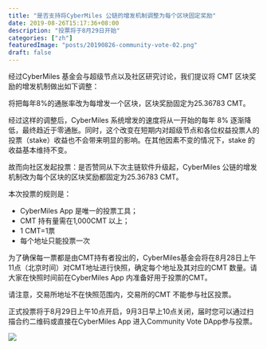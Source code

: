 ```yaml
---
title: "是否支持将CyberMiles 公链的增发机制调整为每个区块固定奖励"
date: 2019-08-26T15:17:36+08:00
description: "投票将于8月29日开始"
categories: ["zh"]
featuredImage: "posts/20190826-community-vote-02.png"
draft: false
---
```


经过CyberMiles 基金会与超级节点以及社区研究讨论，我们提议将 CMT 区块奖励的增发机制做出如下调整：

将把每年8%的通胀率改为每增发一个区块，区块奖励固定为25.36783 CMT。

经过这样的调整后，CyberMiles 系统增发的速度将从一开始的每年 8% 逐渐降低，最终趋近于零通胀。同时，这个改变在短期内对超级节点和各位权益投票人的投票（stake）收益也不会带来明显的影响。在其他因素不变的情况下，stake 的收益基本维持不变。

故而向社区发起投票：是否赞同从下次主链软件升级起，CyberMiles 公链的增发机制改为每个区块的区块奖励都固定为25.36783 CMT。

本次投票的规则是：

* CyberMiles App 是唯一的投票工具；
* CMT 持有量需在1,000CMT 以上；
* 1 CMT=1票
* 每个地址只能投票一次

为了确保每一票都是由CMT持有者投出的，CyberMiles基金会将在8月28日上午11点（北京时间）对CMT地址进行快照，确定每个地址及其对应的CMT 数量。请大家在快照时间前在CyberMiles App 内准备好用于投票的CMT。

请注意，交易所地址不在快照范围内，交易所的CMT 不能参与社区投票。

正式投票将于8月29日上午10点开启，9月3日早上10点关闭，届时您可以通过扫描合约二维码或直接在CyberMiles App 进入Community Vote DApp参与投票。

[![](/posts/20190826-buttonen-01.png)](http://cmtvote.codeislaw.co/vote.html?contract=0xb6081c86788bf27acf99f62f41644f0d7afc0769)
